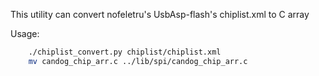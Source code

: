This utility can convert nofeletru's UsbAsp-flash's chiplist.xml to C array

Usage:
```bash
    ./chiplist_convert.py chiplist/chiplist.xml
    mv candog_chip_arr.c ../lib/spi/candog_chip_arr.c
```
